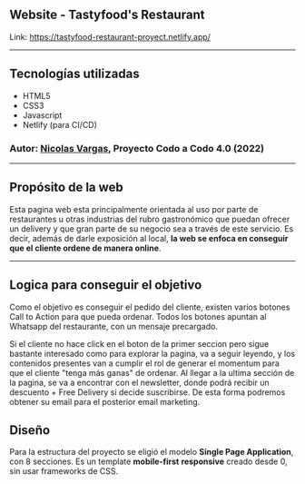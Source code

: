 ## Website - Tastyfood's Restaurant

Link: https://tastyfood-restaurant-proyect.netlify.app/

---

## Tecnologías utilizadas

- HTML5
- CSS3
- Javascript
- Netlify (para CI/CD)

### Autor: [Nicolas Vargas](https://www.linkedin.com/in/nicolas-vargas-software-engineer/), Proyecto Codo a Codo 4.0 (2022)

---
## Propósito de la web

Esta pagina web esta principalmente orientada al uso por parte de restaurantes u otras industrias del rubro gastronómico que puedan ofrecer un delivery y que gran parte de su negocio sea a través de este servicio. Es decir, además de darle exposición al local, **la web se enfoca en conseguir que el cliente ordene de manera online**.

---

## Logica para conseguir el objetivo

Como el objetivo es conseguir el pedido del cliente, existen varios botones Call to Action para que pueda ordenar. Todos los botones apuntan al Whatsapp del restaurante, con un mensaje precargado.

Si el cliente no hace click en el boton de la primer seccion pero sigue bastante interesado como para explorar la pagina, va a seguir leyendo, y los contenidos presentes van a cumplir el rol de generar el momentum para que el cliente "tenga más ganas" de ordenar. Al llegar a la ultima sección de la pagina, se va a encontrar con el newsletter, donde podrá recibir un descuento + Free Delivery si decide suscribirse. De esta forma podremos obtener su email para el posterior email marketing.

## Diseño

Para la estructura del proyecto se eligió el modelo **Single Page Application**, con 8 secciones. Es un template **mobile-first** **responsive** creado desde 0, sin usar frameworks de CSS.
